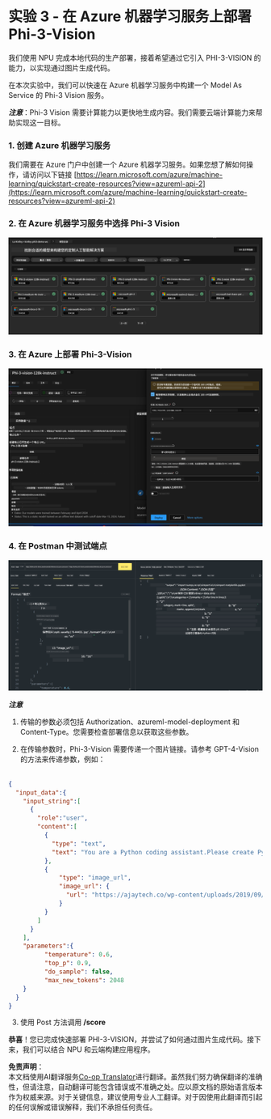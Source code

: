 <!--
CO_OP_TRANSLATOR_METADATA:
{
  "original_hash": "594a3b553655c2ebbc0efdeb0b5040c9",
  "translation_date": "2025-04-03T07:49:40+00:00",
  "source_file": "md\\02.Application\\02.Code\\Phi3\\VSCodeExt\\HOL\\Apple\\03.DeployPhi3VisionOnAzure.md",
  "language_code": "zh"
}
-->
# **实验 3 - 在 Azure 机器学习服务上部署 Phi-3-Vision**

我们使用 NPU 完成本地代码的生产部署，接着希望通过它引入 PHI-3-VISION 的能力，以实现通过图片生成代码。

在本次实验中，我们可以快速在 Azure 机器学习服务中构建一个 Model As Service 的 Phi-3 Vision 服务。

***注意***：Phi-3 Vision 需要计算能力以更快地生成内容。我们需要云端计算能力来帮助实现这一目标。

### **1. 创建 Azure 机器学习服务**

我们需要在 Azure 门户中创建一个 Azure 机器学习服务。如果您想了解如何操作，请访问以下链接 [https://learn.microsoft.com/azure/machine-learning/quickstart-create-resources?view=azureml-api-2](https://learn.microsoft.com/azure/machine-learning/quickstart-create-resources?view=azureml-api-2)

### **2. 在 Azure 机器学习服务中选择 Phi-3 Vision**

![目录](../../../../../../../../../translated_images/vison_catalog.e04e9e5f2b6ff115fff30e793e54e617da07251c7b192e1a68e6b050917f45aa.zh.png)

### **3. 在 Azure 上部署 Phi-3-Vision**

![部署](../../../../../../../../../translated_images/vision_deploy.c0582d08b5d49675c643f3bedc04ae106957304f3cd4702406fa08bea80ba213.zh.png)

### **4. 在 Postman 中测试端点**

![测试](../../../../../../../../../translated_images/vision_test.fb4ff33607077153c7b5dcf37648dc5a9cb550824aeba89963e6b270314fc554.zh.png)

***注意***

1. 传输的参数必须包括 Authorization、azureml-model-deployment 和 Content-Type。您需要检查部署信息以获取这些参数。

2. 在传输参数时，Phi-3-Vision 需要传递一个图片链接。请参考 GPT-4-Vision 的方法来传递参数，例如：

```json

{
  "input_data":{
    "input_string":[
      {
        "role":"user",
        "content":[ 
          {
            "type": "text",
            "text": "You are a Python coding assistant.Please create Python code for image "
          },
          {
              "type": "image_url",
              "image_url": {
                "url": "https://ajaytech.co/wp-content/uploads/2019/09/index.png"
              }
          }
        ]
      }
    ],
    "parameters":{
          "temperature": 0.6,
          "top_p": 0.9,
          "do_sample": false,
          "max_new_tokens": 2048
    }
  }
}

```

3. 使用 Post 方法调用 **/score**

**恭喜**！您已完成快速部署 PHI-3-VISION，并尝试了如何通过图片生成代码。接下来，我们可以结合 NPU 和云端构建应用程序。

**免责声明**：  
本文档使用AI翻译服务[Co-op Translator](https://github.com/Azure/co-op-translator)进行翻译。虽然我们努力确保翻译的准确性，但请注意，自动翻译可能包含错误或不准确之处。应以原文档的原始语言版本作为权威来源。对于关键信息，建议使用专业人工翻译。对于因使用此翻译而引起的任何误解或错误解释，我们不承担任何责任。